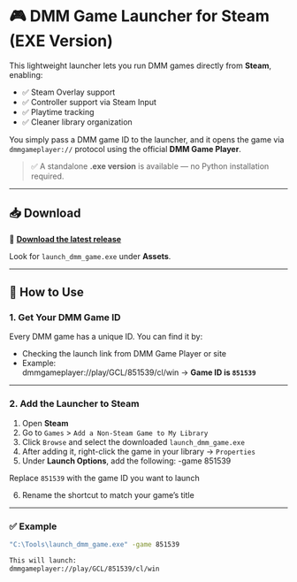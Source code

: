 # 🎮 DMM Game Launcher for Steam (EXE Version)

This lightweight launcher lets you run DMM games directly from **Steam**, enabling:

- ✅ Steam Overlay support
- ✅ Controller support via Steam Input
- ✅ Playtime tracking
- ✅ Cleaner library organization

You simply pass a DMM game ID to the launcher, and it opens the game via `dmmgameplayer://` protocol using the official **DMM Game Player**.

> ✅ A standalone **.exe version** is available — no Python installation required.

---

## 📥 Download

🔗 [**Download the latest release**](https://github.com/yourusername/yourrepo/releases)

Look for `launch_dmm_game.exe` under **Assets**.

---

## 🚀 How to Use

### 1. Get Your DMM Game ID

Every DMM game has a unique ID. You can find it by:

- Checking the launch link from DMM Game Player or site
- Example:  
dmmgameplayer://play/GCL/851539/cl/win
→ **Game ID is `851539`**

---

### 2. Add the Launcher to Steam

1. Open **Steam**
2. Go to `Games` > `Add a Non-Steam Game to My Library`
3. Click `Browse` and select the downloaded `launch_dmm_game.exe`
4. After adding it, right-click the game in your library → `Properties`
5. Under **Launch Options**, add the following:
-game 851539

Replace `851539` with the game ID you want to launch

6. Rename the shortcut to match your game’s title

---

### ✅ Example

```bash
"C:\Tools\launch_dmm_game.exe" -game 851539

This will launch:
dmmgameplayer://play/GCL/851539/cl/win
